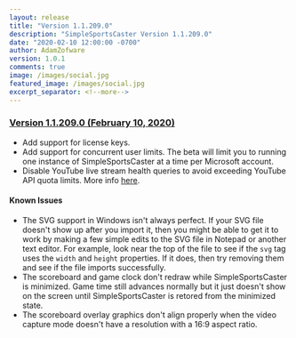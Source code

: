 ```yaml
---
layout: release
title: "Version 1.1.209.0"
description: "SimpleSportsCaster Version 1.1.209.0"
date: "2020-02-10 12:00:00 -0700"
author: AdamZofware
version: 1.0.1
comments: true
image: /images/social.jpg
featured_image: /images/social.jpg
excerpt_separator: <!--more-->
---
```


### [Version 1.1.209.0 (February 10, 2020)]({{page.url}})
* Add support for license keys.
* Add support for concurrent user limits. The beta will limit you to running one instance of SimpleSportsCaster at a time per Microsoft account.
* Disable YouTube live stream health queries to avoid exceeding YouTube API quota limits. More info [here](https://twitter.com/zofware/status/1226380524861542401).

<!--more-->

#### Known Issues
* The SVG support in Windows isn't always perfect. If your SVG file doesn't show up after you import it, then you might be able to get it to work by making a few simple edits to the SVG file in Notepad or another text editor. For example, look near the top of the file to see if the `svg` tag uses the `width` and `height` properties. If it does, then try removing them and see if the file imports successfully.
* The scoreboard and game clock don't redraw while SimpleSportsCaster is minimized. Game time still advances normally but it just doesn't show on the screen until SimpleSportsCaster is retored from the minimized state.
* The scoreboard overlay graphics don't align properly when the video capture mode doesn't have a resolution with a 16:9 aspect ratio.

